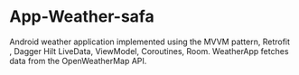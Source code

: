 # App-Weather-safa
Android weather application implemented using the MVVM pattern, Retrofit , Dagger Hilt LiveData, ViewModel, Coroutines, Room. WeatherApp fetches data from the OpenWeatherMap API.

